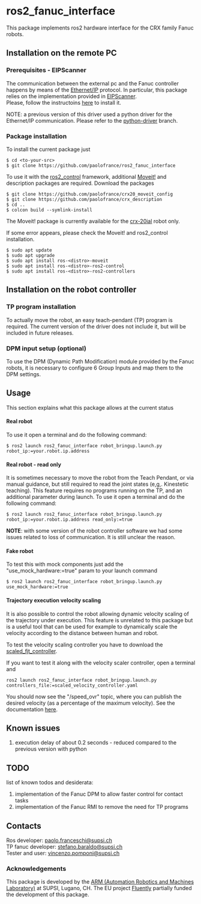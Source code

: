 # ros2_fanuc_interface

This package implements ros2 hardware interface for the CRX family Fanuc robots. 


## Installation on the remote PC


### Prerequisites - EIPScanner
The communication between the external pc and the Fanuc controller happens by means of the [Ethernet/IP](https://en.wikipedia.org/wiki/EtherNet/IP) protocol. 
In particular, this package relies on the implementation provided in [EIPScanner](https://eipscanner.readthedocs.io/en/latest/).  
Please, follow the instructoins [here](https://eipscanner.readthedocs.io/en/latest/getting_started.html#installing) to install it.

NOTE: a previous version of this driver used a python driver for the Ethernet/IP communication. Please refer to the [python-driver](https://github.com/paolofrance/ros2_fanuc_interface/tree/python-driver) branch.

### Package installation

To install the current package just
```console
$ cd <to-your-src>
$ git clone https://github.com/paolofrance/ros2_fanuc_interface
```

To use it with the [ros2_control](https://control.ros.org/master/index.html) framework, additional [Moveit!](https://moveit.picknik.ai/main/index.html) and description packages are required. Download the packages
```console
$ git clone https://github.com/paolofrance/crx20_moveit_config
$ git clone https://github.com/paolofrance/crx_description
$ cd ..
$ colcon build --symlink-install
```

The Moveit! package is currently available for the [crx-20ial](https://www.fanuc.eu/ch/it/robot/robot-filter-page/robot-collaborativi/crx-20ial) robot only.

If some error appears, please check the Moveit! and ros2_control installation.
```console
$ sudo apt update
$ sudo apt upgrade
$ sudo apt install ros-<distro>-moveit
$ sudo apt install ros-<distro>-ros2-control
$ sudo apt install ros-<distro>-ros2-controllers
```

## Installation on the robot controller

### TP program installation

To actually move the robot, an easy teach-pendant (TP) program is required. The current version of the driver does not include it, but will be included in future releases.

### DPM input setup (optional)

To use the DPM (Dynamic Path Modification) module provided by the Fanuc robots, it is necessary to configure 6 Group Inputs and map them to the DPM settings.

## Usage

This section explains what this package allows at the current status

#### Real robot

To use it open a terminal and do the following command:

```console
$ ros2 launch ros2_fanuc_interface robot_bringup.launch.py robot_ip:=your.robot.ip.address
```
#### Real robot - read only

It is sometimes necessary to move the robot from the Teach Pendant, or via manual guidance, but still required to read the joint states (e,g,. Kinestetic teaching). This feature requires no programs running on the TP, and an additional parameter during launch. 
To use it open a terminal and do the following command:

```console
$ ros2 launch ros2_fanuc_interface robot_bringup.launch.py robot_ip:=your.robot.ip.address read_only:=true
```

**NOTE**: with some version of the robot controller software we had some issues related to loss of communication. It is still unclear the reason. 

#### Fake robot

To test this with mock components just add the "use_mock_hardware:=true" param to your launch command
```console
$ ros2 launch ros2_fanuc_interface robot_bringup.launch.py use_mock_hardware:=true
```

#### Trajectory execution velocity scaling

It is also possible to control the robot allowing dynamic velocity scaling of the trajectory under execution.
This feature is unrelated to this package but is a useful tool that can be used for example to dynamically scale the velocity according to the distance between human and robot.

To test the velocity scaling controller you have to download the [scaled_fjt_controller](https://github.com/paolofrance/scaled_fjt_controller). 

If you want to test it along with the velocity scaler controller, open a terminal and 

```console
ros2 launch ros2_fanuc_interface robot_bringup.launch.py controllers_file:=scaled_velocity_controller.yaml
```

You should now see the "/speed_ovr" topic, where you can publish the desired velocity (as a percentage of the maximum velocity). See the documentation [here](https://github.com/paolofrance/scaled_fjt_controller).

## Known issues
1. execution delay of about 0.2 seconds - reduced compared to the previous version with python

## TODO
list of known todos and desiderata:  
1. implementation of the Fanuc DPM to allow faster control for contact tasks
2. implementation of the Fanuc RMI to remove the need for TP programs

## Contacts
Ros developer: paolo.franceschi@supsi.ch  
TP fanuc developer: stefano.baraldo@supsi.ch  
Tester and user: vincenzo.pomponi@supsi.ch  

### Acknowledgements
This package is developed by the [ARM (Automation Robotics and Machines Laboratory)](https://sites.supsi.ch/isteps_en/Laboratories/gruppo1.html) at SUPSI, Lugano, CH.
The EU project [Fluently](https://www.fluently-horizonproject.eu/) partially funded the development of this package.

